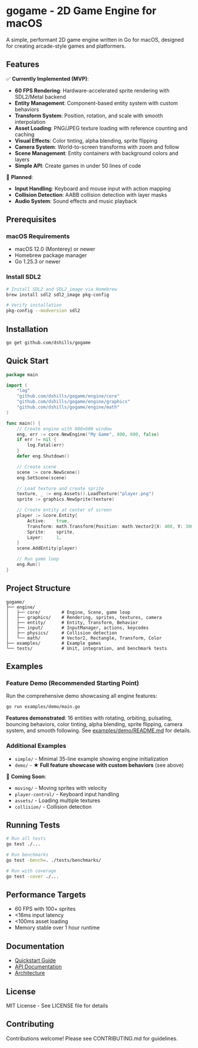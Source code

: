 # gogame - 2D Game Engine for macOS

A simple, performant 2D game engine written in Go for macOS, designed for creating arcade-style games and platformers.

## Features

✅ **Currently Implemented (MVP)**:
- **60 FPS Rendering**: Hardware-accelerated sprite rendering with SDL2/Metal backend
- **Entity Management**: Component-based entity system with custom behaviors
- **Transform System**: Position, rotation, and scale with smooth interpolation
- **Asset Loading**: PNG/JPEG texture loading with reference counting and caching
- **Visual Effects**: Color tinting, alpha blending, sprite flipping
- **Camera System**: World-to-screen transforms with zoom and follow
- **Scene Management**: Entity containers with background colors and layers
- **Simple API**: Create games in under 50 lines of code

🚧 **Planned**:
- **Input Handling**: Keyboard and mouse input with action mapping
- **Collision Detection**: AABB collision detection with layer masks
- **Audio System**: Sound effects and music playback

## Prerequisites

### macOS Requirements

- macOS 12.0 (Monterey) or newer
- Homebrew package manager
- Go 1.25.3 or newer

### Install SDL2

```bash
# Install SDL2 and SDL2_image via Homebrew
brew install sdl2 sdl2_image pkg-config

# Verify installation
pkg-config --modversion sdl2
```

## Installation

```bash
go get github.com/dshills/gogame
```

## Quick Start

```go
package main

import (
    "log"
    "github.com/dshills/gogame/engine/core"
    "github.com/dshills/gogame/engine/graphics"
    "github.com/dshills/gogame/engine/math"
)

func main() {
    // Create engine with 800x600 window
    eng, err := core.NewEngine("My Game", 800, 600, false)
    if err != nil {
        log.Fatal(err)
    }
    defer eng.Shutdown()

    // Create scene
    scene := core.NewScene()
    eng.SetScene(scene)

    // Load texture and create sprite
    texture, _ := eng.Assets().LoadTexture("player.png")
    sprite := graphics.NewSprite(texture)

    // Create entity at center of screen
    player := &core.Entity{
        Active:    true,
        Transform: math.Transform{Position: math.Vector2{X: 400, Y: 300}},
        Sprite:    sprite,
        Layer:     1,
    }
    scene.AddEntity(player)

    // Run game loop
    eng.Run()
}
```

## Project Structure

```
gogame/
├── engine/
│   ├── core/        # Engine, Scene, game loop
│   ├── graphics/    # Rendering, sprites, textures, camera
│   ├── entity/      # Entity, Transform, Behavior
│   ├── input/       # InputManager, actions, keycodes
│   ├── physics/     # Collision detection
│   └── math/        # Vector2, Rectangle, Transform, Color
├── examples/        # Example games
└── tests/           # Unit, integration, and benchmark tests
```

## Examples

### Feature Demo (Recommended Starting Point)

Run the comprehensive demo showcasing all engine features:

```bash
go run examples/demo/main.go
```

**Features demonstrated**: 16 entities with rotating, orbiting, pulsating, bouncing behaviors, color tinting, alpha blending, sprite flipping, camera system, and smooth following. See [examples/demo/README.md](examples/demo/README.md) for details.

### Additional Examples

- `simple/` - Minimal 35-line example showing engine initialization
- `demo/` - **★ Full feature showcase with custom behaviors** (see above)

🚧 **Coming Soon**:
- `moving/` - Moving sprites with velocity
- `player-control/` - Keyboard input handling
- `assets/` - Loading multiple textures
- `collision/` - Collision detection

## Running Tests

```bash
# Run all tests
go test ./...

# Run benchmarks
go test -bench=. ./tests/benchmarks/

# Run with coverage
go test -cover ./...
```

## Performance Targets

- 60 FPS with 100+ sprites
- <16ms input latency
- <100ms asset loading
- Memory stable over 1 hour runtime

## Documentation

- [Quickstart Guide](specs/001-macos-game-engine/quickstart.md)
- [API Documentation](https://pkg.go.dev/github.com/dshills/gogame)
- [Architecture](specs/001-macos-game-engine/plan.md)

## License

MIT License - See LICENSE file for details

## Contributing

Contributions welcome! Please see CONTRIBUTING.md for guidelines.
